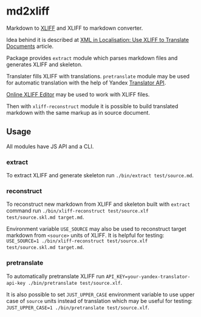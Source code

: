 # md2xliff

Markdown to [XLIFF](http://www.oasis-open.org/committees/xliff/documents/xliff-specification.htm) and XLIFF to markdown converter.

Idea behind it is described at [XML in Localisation: Use XLIFF to Translate Documents](http://www.maxprograms.com/articles/xliff.html) article.

Package provides `extract` module which parses markdown files and generates XLIFF and skeleton.

Translater fills XLIFF with translations. `pretranslate` module may be used for automatic translation with the help of Yandex [Translator API](https://tech.yandex.com/translate/).

[Online XLIFF Editor](http://xliff.brightec.co.uk/) may be used to work with XLIFF files.

Then with `xliff-reconstruct` module it is possible to build translated markdown with the same markup as in source document.

## Usage
All modules have JS API and a CLI.

### extract
To extract XLIFF and generate skeleton run `./bin/extract test/source.md`.

### reconstruct
To reconstruct new markdown from XLIFF and skeleton built with `extract` command run
`./bin/xliff-reconstruct test/source.xlf test/source.skl.md target.md`.

Environment variable `USE_SOURCE` may also be used to reconstruct target markdown from `<source>` units of XLIFF. It is helpful for testing:
`USE_SOURCE=1 ./bin/xliff-reconstruct test/source.xlf test/source.skl.md target.md`.

### pretranslate
To automatically pretranslate XLIFF run `API_KEY=your-yandex-translator-api-key ./bin/pretranslate test/source.xlf`.

It is also possible to set `JUST_UPPER_CASE` environment variable to use upper case of `source` units instead of translation which may be useful for testing: `JUST_UPPER_CASE=1 ./bin/pretranslate test/source.xlf`.
